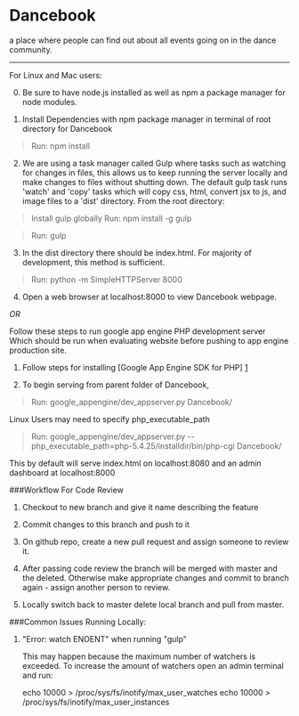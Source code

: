 # Dancebook

a place where people can find out about all events going on in the dance community. 

---

For Linux and Mac users: 

0) Be sure to have node.js installed as well as npm a package manager for node modules.

1) Install Dependencies with npm package manager in terminal of root directory for Dancebook

 >Run: npm install
  
2) We are using a task manager called Gulp where tasks such as watching for changes in files,
this allows us to keep running the server locally and make changes to files without shutting down.
The default gulp task runs 'watch' and 'copy' tasks which will copy css, html, convert jsx to js, and image files
to a 'dist' directory. From the root directory:

 >Install gulp globally Run: npm install -g gulp 

 >Run: gulp

3) In the dist directory there should be index.html. For majority of development, this method is sufficient.

 >Run: python -m SimpleHTTPServer 8000 
  
4) Open a web browser at localhost:8000 to view Dancebook webpage.

*OR*

Follow these steps to run google app engine PHP development server
Which should be run when evaluating website before pushing to app engine production site. 

1) Follow steps for installing [Google App Engine SDK for PHP] [1] 

2) To begin serving from parent folder of Dancebook,

>Run: google_appengine/dev_appserver.py Dancebook/

Linux Users may need to specify php_executable_path 

>Run: google_appengine/dev_appserver.py --php_executable_path=php-5.4.25/installdir/bin/php-cgi Dancebook/

This by default will serve index.html on localhost:8080 and an admin dashboard at localhost:8000 

[1]: https://cloud.google.com/appengine/downloads#Google_App_Engine_SDK_for_PHP "Google App Engine SDK for PHP"

###Workflow For Code Review

1) Checkout to new branch and give it name describing the feature

2) Commit changes to this branch and push to it

3) On github repo, create a new pull request and assign someone to review it. 

4) After passing code review the branch will be merged with master and the deleted. 
Otherwise make appropriate changes and commit to branch again - assign another person to review. 

5) Locally switch back to master delete local branch and pull from master.  

###Common Issues Running Locally:

1) "Error: watch ENOENT" when running "gulp"

	This may happen because the maximum number of watchers is exceeded. 
	To increase the amount of watchers open an admin terminal and run:

	echo 10000 > /proc/sys/fs/inotify/max_user_watches
	echo 10000 > /proc/sys/fs/inotify/max_user_instances

